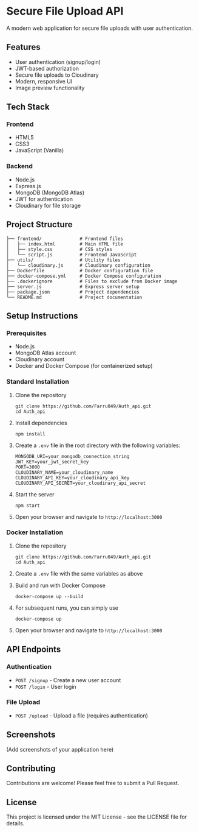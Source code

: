# Secure File Upload API

A modern web application for secure file uploads with user authentication.

## Features

- User authentication (signup/login)
- JWT-based authorization
- Secure file uploads to Cloudinary
- Modern, responsive UI
- Image preview functionality

## Tech Stack

### Frontend
- HTML5
- CSS3
- JavaScript (Vanilla)

### Backend
- Node.js
- Express.js
- MongoDB (MongoDB Atlas)
- JWT for authentication
- Cloudinary for file storage

## Project Structure

```
├── frontend/              # Frontend files
│   ├── index.html         # Main HTML file
│   ├── style.css          # CSS styles
│   └── script.js          # Frontend JavaScript
├── utils/                 # Utility files
│   └── cloudinary.js      # Cloudinary configuration
├── Dockerfile             # Docker configuration file
├── docker-compose.yml     # Docker Compose configuration
├── .dockerignore          # Files to exclude from Docker image
├── server.js              # Express server setup
├── package.json           # Project dependencies
└── README.md              # Project documentation
```

## Setup Instructions

### Prerequisites
- Node.js
- MongoDB Atlas account
- Cloudinary account
- Docker and Docker Compose (for containerized setup)

### Standard Installation

1. Clone the repository
   ```
   git clone https://github.com/Farru049/Auth_api.git
   cd Auth_api
   ```

2. Install dependencies
   ```
   npm install
   ```

3. Create a `.env` file in the root directory with the following variables:
   ```
   MONGODB_URI=your_mongodb_connection_string
   JWT_KEY=your_jwt_secret_key
   PORT=3000
   CLOUDINARY_NAME=your_cloudinary_name
   CLOUDINARY_API_KEY=your_cloudinary_api_key
   CLOUDINARY_API_SECRET=your_cloudinary_api_secret
   ```

4. Start the server
   ```
   npm start
   ```

5. Open your browser and navigate to `http://localhost:3000`

### Docker Installation

1. Clone the repository
   ```
   git clone https://github.com/Farru049/Auth_api.git
   cd Auth_api
   ```

2. Create a `.env` file with the same variables as above

3. Build and run with Docker Compose
   ```
   docker-compose up --build
   ```

4. For subsequent runs, you can simply use
   ```
   docker-compose up
   ```

5. Open your browser and navigate to `http://localhost:3000`

## API Endpoints

### Authentication

- `POST /signup` - Create a new user account
- `POST /login` - User login

### File Upload

- `POST /upload` - Upload a file (requires authentication)

## Screenshots

(Add screenshots of your application here)

## Contributing

Contributions are welcome! Please feel free to submit a Pull Request.

## License

This project is licensed under the MIT License - see the LICENSE file for details.
